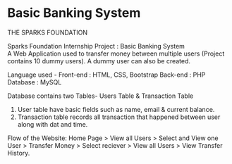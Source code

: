 # Basic Banking System
THE SPARKS FOUNDATION

Sparks Foundation Internship Project : Basic Banking System  
A Web Application used to transfer money between multiple users (Project contains 10 dummy users). A dummy user can also be created.  

Language used - 
Front-end : HTML, CSS, Bootstrap 
Back-end : PHP 
Database : MySQL   

Database contains two Tables- Users Table & Transaction Table 
1. User table have basic fields such as name, email & current balance. 
2. Transaction table records all transaction that happened between user along with dat and time.  

Flow of the Website: Home Page > View all Users > Select and View one User > Transfer Money > Select reciever > View all Users > View Transfer History.
